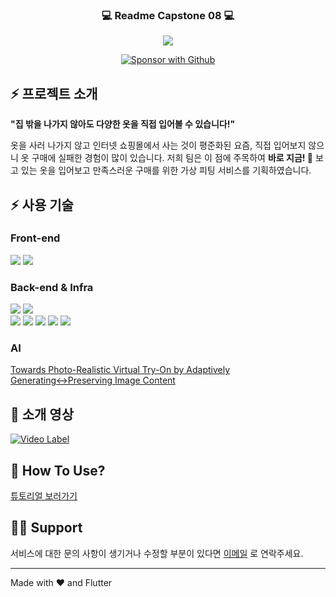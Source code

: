 
<p align="center">
  <h3 align="center">💻 Readme Capstone 08 💻</h3>
</p>

<p align="center">
	<img src="https://readme-typing-svg.demolab.com/?lines=Welcome+To+%EC%B0%A9%EB%B6%99's+Github!&color=FFAE35&font=Fira%20Code&center=true&width=380&height=50&duration=4000&pause=1000">
</p>

<p align="center">
	<a href="https://kookmin-sw.github.io/capstone-2023-08/"><img alt="Sponsor with Github" title="Sponsor with Github" src="https://img.shields.io/badge/-GitPages-FFAE35?style=for-the-badge&logo=github&logoColor=white"/></a>
</p>

## ⚡ 프로젝트 소개

**"집 밖을 나가지 않아도 다양한 옷을 직접 입어볼 수 있습니다!"**

옷을 사러 나가지 않고 인터넷 쇼핑몰에서 사는 것이 평준화된 요즘, 직접 입어보지 않으니 옷 구매에 실패한 경험이 많이 있습니다.
저희 팀은 이 점에 주목하여 **바로 지금! 👀** 보고 있는 옷을 입어보고 만족스러운 구매를 위한 가상 피팅 서비스를 기획하였습니다.

## ⚡ 사용 기술

<div align=left>
	<h3>Front-end</h3>
	<img src="https://img.shields.io/badge/Dart-0175C2?style=for-the-badge&logo=Dart&logoColor=white">
	<img src="https://img.shields.io/badge/Flutter-02569B?style=for-the-badge&logo=Flutter&logoColor=white">
	<br>	
	<h3>Back-end & Infra</h3>
	<img src="https://img.shields.io/badge/Python-3776AB?style=for-the-badge&logo=Python&logoColor=white">
	<img src="https://img.shields.io/badge/Django-092E20?style=for-the-badge&logo=Djangor&logoColor=white">
	<br>	
	<img src="https://img.shields.io/badge/amazon aws-232F3E?style=for-the-badge&logo=amazon aws&logoColor=white">
	<img src="https://img.shields.io/badge/amazon ec2-FF9900?style=for-the-badge&logo=amazon ec2&logoColor=white">
	<img src="https://img.shields.io/badge/aws lambda-FF9900?style=for-the-badge&logo=aws lambda&logoColor=white">
	<img src="https://img.shields.io/badge/amazon s3-569A31?style=for-the-badge&logo=amazon s3&logoColor=white">
	<img src="https://img.shields.io/badge/amazon api gateway-FF4F8B?style=for-the-badge&logo=amazon api gateway&logoColor=white">
	<h3>AI</h3>
	<a href="https://arxiv.org/abs/2003.05863">Towards Photo-Realistic Virtual Try-On by Adaptively Generating↔Preserving Image Content</a>
</div>

## 🎥 소개 영상

[![Video Label](http://img.youtube.com/vi/z_zzDvQsTQE/0.jpg)](https://youtu.be/z_zzDvQsTQE)

## 📱 How To Use?

[튜토리얼 보러가기](https://github.com/kookmin-sw/capstone-2023-08/blob/master/Tutorial.pdf)


## 🙋‍♂️ Support

서비스에 대한 문의 사항이 생기거나 수정할 부분이 있다면 [이메일](kmucapstone08@gmail.com) 로 연락주세요.

---

Made with ❤️ and Flutter

<!-- ![Anurag's GitHub stats](https://github-readme-stats.vercel.app/api?username=capstone-2023-08&show_icons=true&theme=radical) -->
